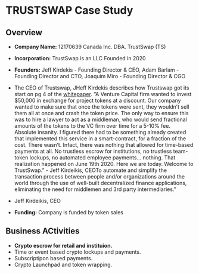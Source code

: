 # TRUSTSWAP Case Study

## Overview

* **Company Name:** 12170639 Canada Inc. DBA. TrustSwap (TS)
* **Incorporation:** TrustSwap is an LLC Founded in 2020
* **Founders:** Jeff Kirdekis - Founding Director & CEO, Adam Barlam - Founding Director and CTO, Joaquim Miro - Founding Director & CGO


* The CEO of Trustswap, JHeff Kirdekis describes how Trustswap got its start on pg 4 of the [whitepaper](https://pdfhost.io/v/7kEISzHai_Trust_Swap_WP_1_1pdf.pdf).
 “A Venture Capital firm wanted to invest $50,000 in exchange for project tokens at a discount. Our company wanted to make sure that once the tokens were sent, they wouldn’t sell them all at once and crash the token price. The only way to ensure this was to hire a lawyer to act as a middleman, who would send fractional amounts of the tokens to the VC firm over time for a 5-10% fee. Absolute insanity. I figured there had to be something already created that implemented this service in a smart-contract, for a fraction of the cost. There wasn’t. Infact,     there was nothing that allowed for time-based payments at all. No trustless  escrow  for  institutions,  no  trustless  team-token  lockups,  no  automated employee payments... nothing. That realization happened on June 19th 2020. Here we are today. Welcome to TrustSwap.” - Jeff Kirdeikis, CEOTo automate and simplify the transaction process between people and/or organizations around the world through the use of well-built decentralized finance applications, eliminating the need for middlemen and 3rd party intermediaries."

- Jeff Kirdeikis, CEO


* **Funding:** Company is funded by token sales

## Business ACtivities

* **Crypto escrow for retail and instituion.** 
* Time or event based crypto lockups and payments.
* Subscriptipon based payments.
* Crypto Launchpad and token wrapping.



